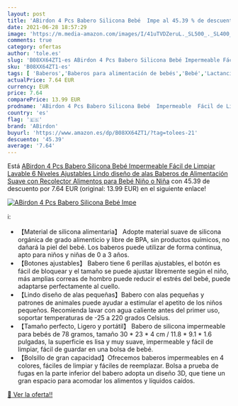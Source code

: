 ```yaml
---
layout: post
title: 'ABirdon 4 Pcs Babero Silicona Bebé  Impe al 45.39 % de descuento'
date: 2021-06-28 18:57:29
image: 'https://m.media-amazon.com/images/I/41uTVDZeruL._SL500_._SL400_.jpg'
comments: true
category: ofertas
author: 'tole.es'
slug: 'B08XX64ZT1-es ABirdon 4 Pcs Babero Silicona Bebé Impermeable Fácil de...'
sku: 'B08XX64ZT1-es'
tags: [ 'Baberos','Baberos para alimentación de bebés','Bebé','Lactancia y alimentación','abirdon','babero','bebé', ]
actualPrice: 7.64 EUR
currency: EUR
price: 7.64
comparePrice: 13.99 EUR
prodname: 'ABirdon 4 Pcs Babero Silicona Bebé  Impermeable  Fácil de Limpiar  Lavable  6 Niveles Ajustables  Lindo diseño de alas  Baberos de Alimentación Suave con Recolector Alimentos para Bebé Niño o Niña'
country: 'es'
flag: '🇪🇸'
brand: 'ABirdon'
buyurl: 'https://www.amazon.es/dp/B08XX64ZT1/?tag=tolees-21'
descuento: '45.39'
average: '7.64'
---
```


Está [ABirdon 4 Pcs Babero Silicona Bebé  Impermeable  Fácil de Limpiar  Lavable  6 Niveles Ajustables  Lindo diseño de alas  Baberos de Alimentación Suave con Recolector Alimentos para Bebé Niño o Niña](https://www.amazon.es/dp/B08XX64ZT1/?tag=tolees-21) con 45.39 de descuento por 7.64 EUR (original: 13.99 EUR) en el siguiente enlace!

[![ABirdon 4 Pcs Babero Silicona Bebé  Impe](https://m.media-amazon.com/images/I/41uTVDZeruL._SL500_._SL400_.jpg)](https://www.amazon.es/dp/B08XX64ZT1/?tag=tolees-21)

ℹ️:

- 【Material de silicona alimentaria】 Adopte material suave de silicona orgánica de grado alimenticio y libre de BPA, sin productos químicos, no dañará la piel del bebé. Los baberos puede utilizar de forma continua, apto para niños y niñas de 0 a 3 años.
- 【Botones ajustables】 Babero tiene 6 perillas ajustables, el botón es fácil de bloquear y el tamaño se puede ajustar libremente según el niño, más amplias correas de hombro puede reducir el estrés del bebé, puede adaptarse perfectamente al cuello.
- 【Lindo diseño de alas pequeñas】Babero con alas pequeñas y patrones de animales puede ayudar a estimular el apetito de los niños pequeños. Recomienda lavar con agua caliente antes del primer uso, soportar temperaturas de -25 a 220 grados Celsius.
- 【Tamaño perfecto, Ligero y portátil】 Babero de silicona impermeable para bebés de 78 gramos, tamaño 30 * 23 * 4 cm / 11.8 * 9.1 * 1.6 pulgadas, la superficie es lisa y muy suave, impermeable y fácil de limpiar, fácil de guardar en una bolsa de bebé.
- 【Bolsillo de gran capacidad】Ofrecemos baberos impermeables en 4 colores, fáciles de limpiar y fáciles de reemplazar. Bolsa a prueba de fugas en la parte inferior del babero adopta un diseño 3D, que tiene un gran espacio para acomodar los alimentos y líquidos caídos.

[🛒 Ver la oferta!!](https://www.amazon.es/dp/B08XX64ZT1/?tag=tolees-21)
